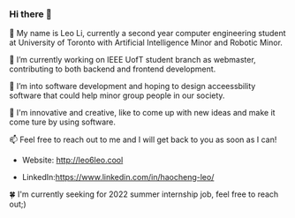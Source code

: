 ### Hi there 👋

 🔭 My name is Leo Li, currently a second year computer engineering student at University of Toronto with Artificial Intelligence Minor and Robotic Minor.
 
 
 
 🌱 I’m currently working on IEEE UofT student branch as webmaster, contributing to both backend and frontend development.
 
 👯 I’m into software development and hoping to design acceessbility software that could help minor group people in our society.
 
 🤠 I'm innovative and creative, like to come up with new ideas and make it come ture by using software.
 
 📫 Feel free to reach out to me and I will get back to you as soon as I can!
 
 - Website: http://leo6leo.cool
 
 - LinkedIn:https://www.linkedin.com/in/haocheng-leo/
 
 🍀 I'm currently seeking for 2022 summer internship job, feel free to reach out;)
 

<!--
**Leo6Leo/Leo6Leo** is a ✨ _special_ ✨ repository because its `README.md` (this file) appears on your GitHub profile.

Here are some ideas to get you started:

- 🔭 I’m currently working on ...
- 🌱 I’m currently learning ...
- 👯 I’m looking to collaborate on ...
- 🤔 I’m looking for help with ...
- 💬 Ask me about ...
- 📫 How to reach me: ...
- 😄 Pronouns: ...
- ⚡ Fun fact: ...
-->
